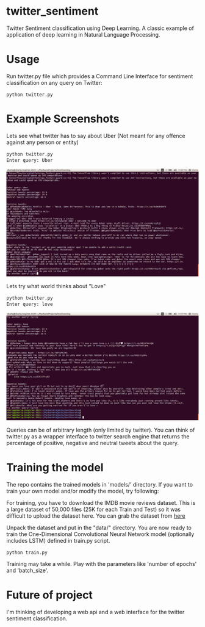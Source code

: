 # twitter_sentiment
Twitter Sentiment classification using Deep Learning.
A classic example of application of deep learning in Natural Language Processing.

# Usage
Run twitter.py file which provides a Command Line Interface for sentiment classification on any query on Twitter:

```
python twitter.py

```

# Example Screenshots
Lets see what twitter has to say about Uber (Not meant for any offence against any person or entity)
```
python twitter.py
Enter query: Uber
```
![SentiUber](screenshots/uber.png)

Lets try what world thinks about "Love"

```
python twitter.py
Enter query: love
```
![SentiLove](screenshots/love2.png)

Queries can be of arbitrary length (only limited by twitter). You can think of twitter.py as a wrapper interface to twitter search engine that returns the percentage of positive, negative and neutral tweets about the query.

# Training the model 
The repo contains the trained models in 'models/' directory. If you want to train your own model and/or modify the model, try following:

For training, you have to download the IMDB movie reviews dataset. This is a large dataset of 50,000 files (25K for each Train and Test) so it was difficult to upload the dataset here. You can grab the dataset from 
[here](http://ai.stanford.edu/~amaas/data/sentiment/)

Unpack the dataset and put in the "data/" directory. You are now ready to train the One-Dimensional Convolutional Neural Network model (optionally includes LSTM) defined in train.py script.
```
python train.py

```
Training may take a while. Play with the parameters like 'number of epochs' and 'batch_size'.


# Future of project
I'm thinking of developing a web api and a web interface for the twitter sentiment classification.
